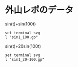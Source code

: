 # 外山レポのデータ

sin(t)+sin(100t)

```gnuplot {cmd=true output="html"}
set terminal svg
l "sin1_100.gp"
```

sin(t)+20sin(100t)

```gnuplot {cmd=true output="html"}
set terminal svg
l "sin1_20-100.gp"
```
